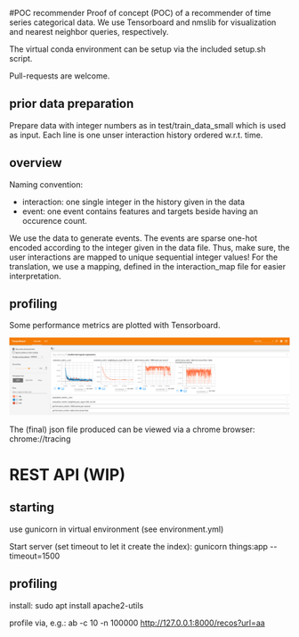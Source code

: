 #POC recommender
Proof of concept (POC) of a recommender of time series categorical data.
We use Tensorboard and nmslib for visualization and nearest neighbor queries, respectively.

The virtual conda environment can be setup via the included setup.sh script.

Pull-requests are welcome.


## prior data preparation
Prepare data with integer numbers as in test/train_data_small which is used as input.
Each line is one unser interaction history ordered w.r.t. time.

## overview
Naming convention:
* interaction: one single integer in the history given in the data
* event: one event contains features and targets beside having an occurence count.

We use the data to generate events. 
The events are sparse one-hot encoded according to the integer given in the data file.
Thus, make sure, the user interactions are mapped to unique sequential integer values! 
For the translation, we use a mapping, defined in the interaction_map file for easier interpretation.



## profiling
Some performance metrics are plotted with Tensorboard.

![tensorboard_example](doc/figures/tensorboard_example.png)

The (final) json file produced can be viewed via a chrome browser:
    chrome://tracing

# REST API (WIP)

## starting
use gunicorn in virtual environment (see environment.yml)

Start server (set timeout to let it create the index):
    gunicorn things:app --timeout=1500
    
## profiling
install:
    sudo apt install apache2-utils
    
profile via, e.g.:
    ab -c 10 -n 100000 http://127.0.0.1:8000/recos?url=aa